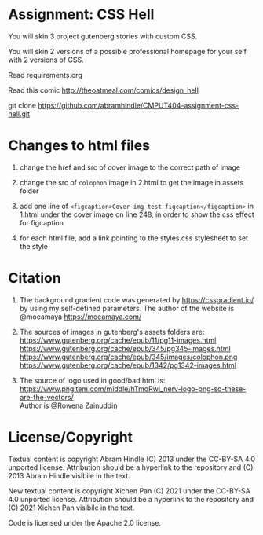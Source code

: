 # Assignment: CSS Hell

You will skin 3 project gutenberg stories with custom CSS.

You will skin 2 versions of a possible professional homepage for your
self with 2 versions of CSS.

Read requirements.org

Read this comic http://theoatmeal.com/comics/design_hell

git clone https://github.com/abramhindle/CMPUT404-assignment-css-hell.git

# Changes to html files

1. change the href and src of cover image to the correct path of image

2. change the src of `colophon` image in 2.html to get the image in assets folder

3. add one line of `<figcaption>Cover img test figcaption</figcaption>` in 1.html under the cover image on line 248, in order to show the css effect for figcaption

4. for each html file, add a link pointing to the styles.css stylesheet to set the style

# Citation

1. The background gradient code was generated by https://cssgradient.io/ by using my self-defined parameters. The author of the website is @moeamaya https://moeamaya.com/

2. The sources of images in gutenberg's assets folders are:\
   https://www.gutenberg.org/cache/epub/11/pg11-images.html \
   https://www.gutenberg.org/cache/epub/345/pg345-images.html \
   https://www.gutenberg.org/cache/epub/345/images/colophon.png \
   https://www.gutenberg.org/cache/epub/1342/pg1342-images.html

3. The source of logo used in good/bad html is:\
   https://www.pngitem.com/middle/hTmoRwi_nerv-logo-png-so-these-are-the-vectors/ \
   Author is [@Rowena Zainuddin](https://www.pngitem.com/userpic/29027/)

# License/Copyright

Textual content is copyright Abram Hindle (C) 2013 under the CC-BY-SA
4.0 unported license. Attribution should be a hyperlink to the
repository and (C) 2013 Abram Hindle visibile in the text.

New textual content is copyright Xichen Pan (C) 2021 under the CC-BY-SA
4.0 unported license. Attribution should be a hyperlink to the
repository and (C) 2021 Xichen Pan visibile in the text.

Code is licensed under the Apache 2.0 license.
